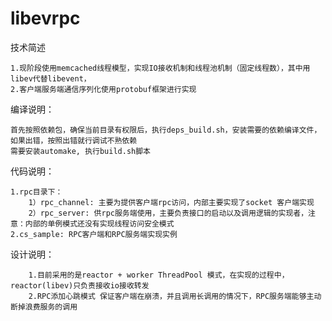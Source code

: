 # libevrpc


技术简述

    1.现阶段使用memcached线程模型，实现IO接收机制和线程池机制（固定线程数），其中用libev代替libevent，
    2.客户端服务端通信序列化使用protobuf框架进行实现


编译说明：

    首先按照依赖包，确保当前目录有权限后，执行deps_build.sh，安装需要的依赖编译文件，如果出错，按照出错就行调试不熟依赖
    需要安装automake, 执行build.sh脚本


代码说明：

    1.rpc目录下：
        1）rpc_channel: 主要为提供客户端rpc访问，内部主要实现了socket 客户端实现
        2）rpc_server: 供rpc服务端使用，主要负责接口的启动以及调用逻辑的实现者，注意：内部的单例模式还没有实现线程访问安全模式
    2.cs_sample: RPC客户端和RPC服务端实现实例


设计说明：

        1.目前采用的是reactor + worker ThreadPool 模式，在实现的过程中，reactor(libev)只负责接收io接收转发
        2.RPC添加心跳模式 保证客户端在崩溃，并且调用长调用的情况下，RPC服务端能够主动断掉浪费服务的调用
   
